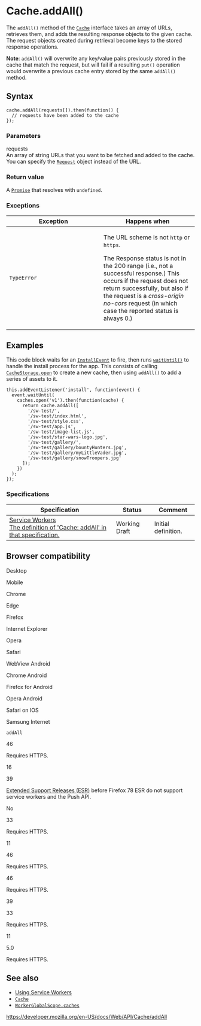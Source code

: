# Cache.addAll()

The `addAll()` method of the [`Cache`](../cache) interface takes an array of URLs, retrieves them, and adds the resulting response objects to the given cache. The request objects created during retrieval become keys to the stored response operations.

**Note**: `addAll()` will overwrite any key/value pairs previously stored in the cache that match the request, but will fail if a resulting `put()` operation would overwrite a previous cache entry stored by the same `addAll()` method.

## Syntax

    cache.addAll(requests[]).then(function() {
      // requests have been added to the cache
    });

### Parameters

requests  
An array of string URLs that you want to be fetched and added to the cache. You can specify the [`Request`](../request) object instead of the URL.

### Return value

A [`Promise`](https://developer.mozilla.org/en-US/docs/Web/JavaScript/Reference/Global_Objects/Promise) that resolves with `undefined`.

### Exceptions

<table><colgroup><col style="width: 50%" /><col style="width: 50%" /></colgroup><thead><tr class="header"><th><strong>Exception</strong></th><th><strong>Happens when</strong></th></tr></thead><tbody><tr class="odd"><td><code>TypeError</code></td><td><p>The URL scheme is not <code>http</code> or <code>https</code>.</p><p>The Response status is not in the 200 range (i.e., not a successful response.) This occurs if the request does not return successfully, but also if the request is a <em>cross-origin no-cors</em> request (in which case the reported status is always 0.)</p></td></tr></tbody></table>

## Examples

This code block waits for an [`InstallEvent`](../installevent) to fire, then runs [`waitUntil()`](../extendableevent/waituntil) to handle the install process for the app. This consists of calling [`CacheStorage.open`](../cachestorage/open) to create a new cache, then using `addAll()` to add a series of assets to it.

    this.addEventListener('install', function(event) {
      event.waitUntil(
        caches.open('v1').then(function(cache) {
          return cache.addAll([
            '/sw-test/',
            '/sw-test/index.html',
            '/sw-test/style.css',
            '/sw-test/app.js',
            '/sw-test/image-list.js',
            '/sw-test/star-wars-logo.jpg',
            '/sw-test/gallery/',
            '/sw-test/gallery/bountyHunters.jpg',
            '/sw-test/gallery/myLittleVader.jpg',
            '/sw-test/gallery/snowTroopers.jpg'
          ]);
        })
      );
    });

### Specifications

<table><thead><tr class="header"><th>Specification</th><th>Status</th><th>Comment</th></tr></thead><tbody><tr class="odd"><td><a href="https://w3c.github.io/ServiceWorker/#cache-addAll">Service Workers<br />
<span class="small">The definition of 'Cache: addAll' in that specification.</span></a></td><td><span class="spec-wd">Working Draft</span></td><td>Initial definition.</td></tr></tbody></table>

## Browser compatibility

Desktop

Mobile

Chrome

Edge

Firefox

Internet Explorer

Opera

Safari

WebView Android

Chrome Android

Firefox for Android

Opera Android

Safari on IOS

Samsung Internet

`addAll`

46

Requires HTTPS.

16

39

[Extended Support Releases (ESR)](https://www.mozilla.org/en-US/firefox/organizations/) before Firefox 78 ESR do not support service workers and the Push API.

No

33

Requires HTTPS.

11

46

Requires HTTPS.

46

Requires HTTPS.

39

33

Requires HTTPS.

11

5.0

Requires HTTPS.

## See also

- [Using Service Workers](../service_worker_api/using_service_workers)
- [`Cache`](../cache)
- [`WorkerGlobalScope.caches`](../windoworworkerglobalscope/caches)

<a href="https://developer.mozilla.org/en-US/docs/Web/API/Cache/addAll" class="_attribution-link">https://developer.mozilla.org/en-US/docs/Web/API/Cache/addAll</a>
